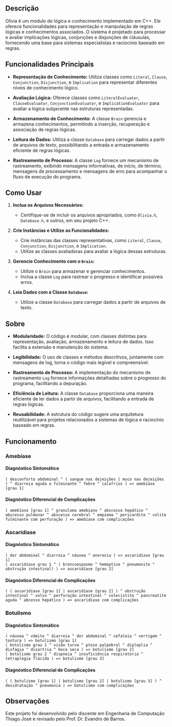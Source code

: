 ## Descrição

Olivia é um módulo de lógica e conhecimento implementado em C++. Ele oferece funcionalidades para representação e manipulação de regras lógicas e conhecimentos associados. O sistema é projetado para processar e avaliar implicações lógicas, conjunções e disjunções de cláusulas, fornecendo uma base para sistemas especialistas e raciocínio baseado em regras.

## Funcionalidades Principais

- **Representação de Conhecimento:** Utiliza classes como `Literal`, `Clause`, `Conjunction`, `Disjunction`, e `Implication` para representar diferentes níveis de conhecimento lógico.

- **Avaliação Lógica:** Oferece classes como `LiteralEvaluator`, `ClauseEvaluator`, `ConjunctionEvaluator`, e `ImplicationEvaluator` para avaliar a lógica subjacente nas estruturas representadas.

- **Armazenamento de Conhecimento:** A classe `Brain` gerencia e armazena conhecimentos, permitindo a inserção, recuperação e associação de regras lógicas.

- **Leitura de Dados:** Utiliza a classe `Database` para carregar dados a partir de arquivos de texto, possibilitando a entrada e armazenamento eficiente de regras lógicas.

- **Rastreamento de Processo:** A classe `Log` fornece um mecanismo de rastreamento, exibindo mensagens informativas, de início, de término, mensagens de processamento e mensagens de erro para acompanhar o fluxo de execução do programa.

## Como Usar

1. **Inclua os Arquivos Necessários:**
   - Certifique-se de incluir os arquivos apropriados, como `Olivia.h`, `Database.h`, e outros, em seu projeto C++.

2. **Crie Instâncias e Utilize as Funcionalidades:**
   - Crie instâncias das classes representativas, como `Literal`, `Clause`, `Conjunction`, `Disjunction`, e `Implication`.
   - Utilize as classes avaliadoras para avaliar a lógica dessas estruturas.

3. **Gerencie Conhecimento com o `Brain`:**
   - Utilize o `Brain` para armazenar e gerenciar conhecimentos.
   - Inclua a classe `Log` para rastrear o progresso e identificar possíveis erros.

4. **Leia Dados com a Classe `Database`:**
   - Utilize a classe `Database` para carregar dados a partir de arquivos de texto.

## Sobre

- **Modularidade:** O código é modular, com classes distintas para representação, avaliação, armazenamento e leitura de dados. Isso facilita a extensão e manutenção do sistema.

- **Legibilidade:** O uso de classes e métodos descritivos, juntamente com mensagens de log, torna o código mais legível e compreensível.

- **Rastreamento de Processo:** A implementação do mecanismo de rastreamento `Log` fornece informações detalhadas sobre o progresso do programa, facilitando a depuração.

- **Eficiência de Leitura:** A classe `Database` proporciona uma maneira eficiente de ler dados a partir de arquivos, facilitando a entrada de regras lógicas.

- **Reusabilidade:** A estrutura do código sugere uma arquitetura reutilizável para projetos relacionados a sistemas de lógica e raciocínio baseado em regras.

## Funcionamento

### Amebíase
#### Diagnóstico Sintomático
```plaintext
( desconforto abdominal ^ ( sangue nas dejeições | muco nas dejeições ) ^ diarreia aguda e fulminante ^ febre ^ calafrios ) => amebíase [grau 1]
```

#### Diagnóstico Diferencial de Complicações
```plaintext
( amebíase [grau 1] ^ granuloma amebiano ^ abscesso hepático ^ abscesso pulmonar ^ abscesso cerebral ^ empiema ^ pericardite ^ colite fulminante com perfuração ) => amebíase com complicações
```

### Ascaridíase
#### Diagnóstico Sintomático
```plaintext
( dor abdominal ^ diarreia ^ náusea ^ anorexia ) => ascaridíase [grau 1]
( ascaridíase grau 1 ^ ( broncoespasmo ^ hemoptise ^ pneumonite ^ obstrução intestinal) ) => ascaridíase [grau 2]
```

#### Diagnóstico Diferencial de Complicações
```plaintext
( ( ascaridíase [grau 1] | ascaridíase [grau 2] ) ^ obstrução intestinal ^ volvo ^ perfuração intestinal ^ colecistite ^ pancreatite aguda ^ abcesso hepático ) => ascaridíase com complicações
```

### Botulismo
#### Diagnóstico Sintomático
```plaintext
( náusea ^ vômito ^ diarreia ^ dor abdominal ^ cefaleia ^ vertigem ^ tontura ) => botulismo [grau 1]
( botulismo grau 1 ^ visão turva ^ ptose palpebral ^ diploplia ^ disfagia ^ disartria ^ boca seca ) => botulismo [grau 2]
( botulismo grau 2 ^ dispneia ^ insuficiência respiratória ^ tetraplegia flácida ) => botulismo [grau 3]
```

#### Diagnóstico Diferencial de Complicações
```plaintext
( ( botulismo [grau 1] | botulismo [grau 2] | botulismo [grau 3] ) ^ desidratação ^ pneumonia ) => botulismo com complicações
```

## Observações

Este projeto foi desenvolvido pelo discente em Engenharia de Computação Thiago José e revisado pelo Prof. Dr. Evandro de Barros.
